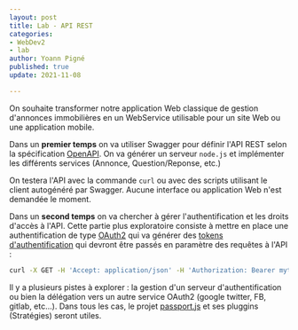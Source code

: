```yaml
---
layout: post
title: Lab - API REST
categories:
- WebDev2
- lab
author: Yoann Pigné
published: true
update: 2021-11-08

---
```


On souhaite transformer notre application Web classique de gestion d'annonces immobilières en un WebService utilisable pour un site Web ou une application mobile.

Dans un **premier temps** on va utiliser Swagger pour définir l'API REST selon la spécification [OpenAPI](https://swagger.io/specification/). On va générer un serveur `node.js` et implémenter les différents services (Annonce, Question/Reponse, etc.)

On testera l'API avec la commande `curl` ou avec des scripts utilisant le client autogénéré par Swagger. Aucune interface ou application Web n'est demandée le moment.

Dans un **second temps** on va chercher à gérer l'authentification et les droits d'accès à l'API. Cette partie plus exploratoire consiste à mettre en place une authentification de type [OAuth2](https://swagger.io/docs/specification/authentication/oauth2/) qui va générer des [tokens d'authentification](https://swagger.io/docs/specification/authentication/bearer-authentication/) qui devront être passés en paramètre des requêtes à l'API : 

```sh
curl -X GET -H 'Accept: application/json' -H 'Authorization: Bearer mytoken123' 'https://api.example.com/1.0.0/ping'
```

Il y a plusieurs pistes à explorer : la gestion d'un serveur d'authentification ou bien la délégation vers un autre service OAuth2 (google twitter, FB, gitlab, etc...). Dans tous les cas, le projet [passport.js](http://www.passportjs.org/) et ses pluggins (Stratégies) seront utiles.
